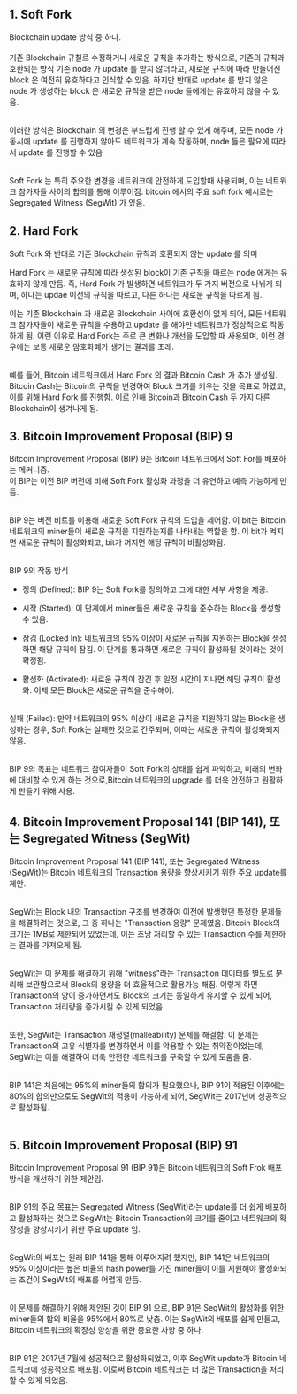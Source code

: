 ## 1. Soft Fork

Blockchain update 방식 중 하나. <br><br>
기존 Blockchain 규칠르 수정하거나 새로운 규칙을 추가하는 방식으로, 기존의 규칙과 호환되는 방식 기존 node 가 update 를 받지 않더라고, 새로운 규칙에 따라 만들어진 block 은 여전히 유효하다고 인식할 수 있음.
하지만 반대로 update 를 받지 않은 node 가 생성하는 block 은 새로운 규칙을 받은 node 들에게는 유효하지 않을 수 있음.<br><br>

이러한 방식은 Blockchain 의 변경은 부드럽게 진행 할 수 있게 해주며, 모든 node 가 동시에 update 를 진행하지 않아도 네트워크가 계속 작동하며, node 들은 필요에 따라서 update 를 진행할 수 있음 <br><br>

Soft Fork 는 특히 주요한 변경을 네트워크에 안전하게 도입할때 사용되며, 이는 네트워크 참가자들 사이의 합의를 통해 이루어짐. bitcoin 에서의 주요 soft fork 예시로는 Segregated Witness (SegWit) 가 있음.<br>


## 2. Hard Fork

Soft Fork 와 반대로 기존 Blockchain 규칙과 호환되지 않는 update 를 의미<br>

Hard Fork 는 새로운 규칙에 따라 생성된 block이 기존 규칙을 따르는 node 에게는 유효하지 않게 만듬. 즉, Hard Fork 가 발생하면 네트워크가 두 가지 버전으로 나뉘게 되며, 하나는 updae 이전의 규칙을 따르고, 다른 하나는 새로운 규칙을 따르게 됨.<br>

이는 기존 Blockchain 과 새로운 Blockchain 사이에 호환성이 없게 되어, 모든 네트워크 참가자들이 새로운 규칙을 수용하고 update 를 해야만 네트워크가 정상적으로 작동하게 됨. 이런 이유로 Hard Fork는 주로 큰 변화나 개선을 도입할 때 사용되며, 이런 경우에는 보통 새로운 암호화폐가 생기는 결과를 초래.<br><br>

예를 들어, Bitcoin 네트워크에서 Hard Fork 의 결과 Bitcoin Cash 가 추가 생성됨. Bitcoin Cash는 Bitcoin의 규칙을 변경하여 Block 크기를 키우는 것을 목표로 하였고, 이를 위해 Hard Fork 를 진행함. 이로 인해 Bitcoin과 Bitcoin Cash 두 가지 다른 Blockchain이 생겨나게 됨.


## 3. Bitcoin Improvement Proposal (BIP) 9
Bitcoin Improvement Proposal (BIP) 9는 Bitcoin 네트워크에서 Soft For를 배포하는 메커니즘.<br> 
이 BIP는 이전 BIP 버전에 비해 Soft Fork 활성화 과정을 더 유연하고 예측 가능하게 만듬.<br><br>

BIP 9는 버전 비트를 이용해 새로운 Soft Fork 규칙의 도입을 제어함. 이 bit는 Bitcoin 네트워크의 miner들이 새로운 규칙을 지원하는지를 나타내는 역할을 함. 이 bit가 켜지면 새로운 규칙이 활성화되고, bit가 꺼지면 해당 규칙이 비활성화됨.<br><br>

BIP 9의 작동 방식

* 정의 (Defined): BIP 9는 Soft Fork를 정의하고 그에 대한 세부 사항을 제공.<br>

* 시작 (Started): 이 단계에서 miner들은 새로운 규칙을 준수하는 Block을 생성할 수 있음.<br>

* 잠김 (Locked In): 네트워크의 95% 이상이 새로운 규칙을 지원하는 Block을 생성하면 해당 규칙이 잠김. 이 단계를 통과하면 새로운 규칙이 활성화될 것이라는 것이 확정됨.<br>

* 활성화 (Activated): 새로운 규칙이 잠긴 후 일정 시간이 지나면 해당 규칙이 활성화. 이제 모든 Block은 새로운 규칙을 준수해야.<br><br>

실패 (Failed): 만약 네트워크의 95% 이상이 새로운 규칙을 지원하지 않는 Block을 생성하는 경우, Soft Fork는 실패한 것으로 간주되며, 이때는 새로운 규칙이 활성화되지 않음.<br><br>

BIP 9의 목표는 네트워크 참여자들이 Soft Fork의 상태를 쉽게 파악하고, 미래의 변화에 대비할 수 있게 하는 것으로,Bitcoin 네트워크의 upgrade 를 더욱 안전하고 원활하게 만들기 위해 사용.<br>


## 4. Bitcoin Improvement Proposal 141 (BIP 141), 또는 Segregated Witness (SegWit)

Bitcoin Improvement Proposal 141 (BIP 141), 또는 Segregated Witness (SegWit)는 Bitcoin 네트워크의 Transaction 용량을 향상시키기 위한 주요 update를 제안.<br><br>

SegWit는 Block 내의 Transaction 구조를 변경하여 이전에 발생했던 특정한 문제들을 해결하려는 것으로, 그 중 하나는 "Transaction 용량" 문제였음. Bitcoin Block의 크기는 1MB로 제한되어 있었는데, 이는 초당 처리할 수 있는 Transaction 수를 제한하는 결과를 가져오게 됨.<br><br>

SegWit는 이 문제를 해결하기 위해 "witness"라는 Transaction 데이터를 별도로 분리해 보관함으로써 Block의 용량을 더 효율적으로 활용가능 해짐. 이렇게 하면 Transaction의 양이 증가하면서도 Block의 크기는 동일하게 유지할 수 있게 되어, Transaction 처리량을 증가시킬 수 있게 되었음.<br><br>

또한, SegWit는 Transaction 재정렬(malleability) 문제를 해결함. 이 문제는 Transaction의 고유 식별자를 변경하면서 이를 악용할 수 있는 취약점이었는데, SegWit는 이를 해결하여 더욱 안전한 네트워크를 구축할 수 있게 도움을 줌.<br><br>

BIP 141은 처음에는 95%의 miner들의 합의가 필요했으나, BIP 91이 적용된 이후에는 80%의 합의만으로도 SegWit의 적용이 가능하게 되어, SegWit는 2017년에 성공적으로 활성화됨.<br><br>


## 5. Bitcoin Improvement Proposal (BIP) 91

Bitcoin Improvement Proposal 91 (BIP 91)은 Bitcoin 네트워크의 Soft Frok 배포 방식을 개선하기 위한 제안임.<br><br>

BIP 91의 주요 목표는 Segregated Witness (SegWit)라는 update를 더 쉽게 배포하고 활성화하는 것으로 SegWit는 Bitcoin Transaction의 크기를 줄이고 네트워크의 확장성을 향상시키기 위한 주요 update 임.<br><br>

SegWit의 배포는 원래 BIP 141을 통해 이루어지려 했지만, BIP 141은 네트워크의 95% 이상이라는 높은 비율의 hash power를 가진 miner들이 이를 지원해야 활성화되는 조건이 SegWit의 배포를 어렵게 만듬.<br><br>

이 문제를 해결하기 위해 제안된 것이 BIP 91 으로, BIP 91은 SegWit의 활성화를 위한 miner들의 합의 비율을 95%에서 80%로 낮춤. 이는 SegWit의 배포를 쉽게 만들고, Bitcoin 네트워크의 확장성 향상을 위한 중요한 사항 중 하나.<br><br>

BIP 91은 2017년 7월에 성공적으로 활성화되었고, 이후 SegWit update가 Bitcoin 네트워크에 성공적으로 배포됨. 이로써 Bitcoin 네트워크는 더 많은 Transaction을 처리할 수 있게 되었음.<br><br>


